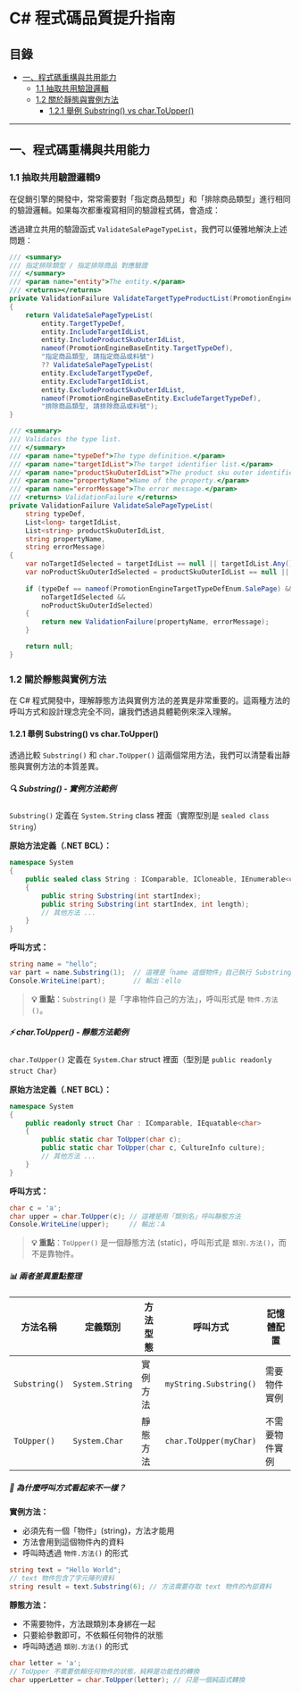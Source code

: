 # C# 程式碼品質提升指南

## 目錄
- [一、程式碼重構與共用能力](#一程式碼重構與共用能力)
  - [1.1 抽取共用驗證邏輯](#11-抽取共用驗證邏輯)
  - [1.2 關於靜態與實例方法](#12-關於靜態與實例方法)
    - [1.2.1 舉例 Substring() vs char.ToUpper()](#121-舉例-substring-vs-chartoupper)
---

## 一、程式碼重構與共用能力

### 1.1 抽取共用驗證邏輯9

在促銷引擎的開發中，常常需要對「指定商品類型」和「排除商品類型」進行相同的驗證邏輯。如果每次都重複寫相同的驗證程式碼，會造成：

透過建立共用的驗證函式 `ValidateSalePageTypeList`，我們可以優雅地解決上述問題：

```csharp
/// <summary>
/// 指定排除類型 / 指定排除商品 對應驗證
/// </summary>
/// <param name="entity">The entity.</param>
/// <returns></returns>
private ValidationFailure ValidateTargetTypeProductList(PromotionEngineBaseEntity entity)
{
    return ValidateSalePageTypeList(
        entity.TargetTypeDef, 
        entity.IncludeTargetIdList, 
        entity.IncludeProductSkuOuterIdList, 
        nameof(PromotionEngineBaseEntity.TargetTypeDef), 
        "指定商品類型, 請指定商品或料號")
        ?? ValidateSalePageTypeList(
        entity.ExcludeTargetTypeDef, 
        entity.ExcludeTargetIdList, 
        entity.ExcludeProductSkuOuterIdList, 
        nameof(PromotionEngineBaseEntity.ExcludeTargetTypeDef), 
        "排除商品類型, 請排除商品或料號");
}

/// <summary>
/// Validates the type list.
/// </summary>
/// <param name="typeDef">The type definition.</param>
/// <param name="targetIdList">The target identifier list.</param>
/// <param name="productSkuOuterIdList">The product sku outer identifier list.</param>
/// <param name="propertyName">Name of the property.</param>
/// <param name="errorMessage">The error message.</param>
/// <returns> ValidationFailure </returns>
private ValidationFailure ValidateSalePageTypeList(
    string typeDef, 
    List<long> targetIdList, 
    List<string> productSkuOuterIdList, 
    string propertyName, 
    string errorMessage)
{
    var noTargetIdSelected = targetIdList == null || targetIdList.Any() == false;
    var noProductSkuOuterIdSelected = productSkuOuterIdList == null || productSkuOuterIdList.Any() == false;
    
    if (typeDef == nameof(PromotionEngineTargetTypeDefEnum.SalePage) && 
        noTargetIdSelected && 
        noProductSkuOuterIdSelected)
    {
        return new ValidationFailure(propertyName, errorMessage);
    }

    return null;
}
```

### 1.2 關於靜態與實例方法

在 C# 程式開發中，理解靜態方法與實例方法的差異是非常重要的。這兩種方法的呼叫方式和設計理念完全不同，讓我們透過具體範例來深入理解。

#### 1.2.1 舉例 Substring() vs char.ToUpper()

透過比較 `Substring()` 和 `char.ToUpper()` 這兩個常用方法，我們可以清楚看出靜態與實例方法的本質差異。

##### 🔍 Substring() - 實例方法範例

`Substring()` 定義在 `System.String` class 裡面（實際型別是 `sealed class String`）

**原始方法定義（.NET BCL）：**
```csharp
namespace System
{
    public sealed class String : IComparable, ICloneable, IEnumerable<char>
    {
        public string Substring(int startIndex);
        public string Substring(int startIndex, int length);
        // 其他方法 ...
    }
}
```

**呼叫方式：**
```csharp
string name = "hello";
var part = name.Substring(1);  // 這裡是「name 這個物件」自己執行 Substring
Console.WriteLine(part);       // 輸出：ello
```

> **💡 重點**：`Substring()` 是「字串物件自己的方法」，呼叫形式是 `物件.方法()`。

##### ⚡ char.ToUpper() - 靜態方法範例

`char.ToUpper()` 定義在 `System.Char` struct 裡面（型別是 `public readonly struct Char`）

**原始方法定義（.NET BCL）：**
```csharp
namespace System
{
    public readonly struct Char : IComparable, IEquatable<char>
    {
        public static char ToUpper(char c);
        public static char ToUpper(char c, CultureInfo culture);
        // 其他方法 ...
    }
}
```

**呼叫方式：**
```csharp
char c = 'a';
char upper = char.ToUpper(c); // 這裡是用「類別名」呼叫靜態方法
Console.WriteLine(upper);     // 輸出：A
```

> **💡 重點**：`ToUpper()` 是一個靜態方法 (static)，呼叫形式是 `類別.方法()`，而不是靠物件。

##### 📊 兩者差異重點整理

| 方法名稱 | 定義類別 | 方法型態 | 呼叫方式 | 記憶體配置 |
|----------|----------|----------|----------|------------|
| `Substring()` | `System.String` | 實例方法 | `myString.Substring()` | 需要物件實例 |
| `ToUpper()` | `System.Char` | 靜態方法 | `char.ToUpper(myChar)` | 不需要物件實例 |

##### 🤔 為什麼呼叫方式看起來不一樣？

**實例方法：**
- 必須先有一個「物件」(string)，方法才能用
- 方法會用到這個物件內的資料
- 呼叫時透過 `物件.方法()` 的形式

```csharp
string text = "Hello World";
// text 物件包含了字元陣列資料
string result = text.Substring(6); // 方法需要存取 text 物件的內部資料
```

**靜態方法：**
- 不需要物件，方法跟類別本身綁在一起
- 只要給參數即可，不依賴任何物件的狀態
- 呼叫時透過 `類別.方法()` 的形式

```csharp
char letter = 'a';
// ToUpper 不需要依賴任何物件的狀態，純粹是功能性的轉換
char upperLetter = char.ToUpper(letter); // 只是一個純函式轉換
```